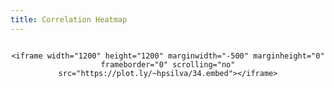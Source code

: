 ```yaml
---
title: Correlation Heatmap
---
```


<style>
  @import url(http://fonts.googleapis.com/css?family=Yanone+Kaffeesatz:400,700);
  
  /*
  #chart {
    position: relative;
    left: -250px;
  }
  */

  #chart {
      position: relative;
      display: block;
      margin-left: auto;
      margin-right: auto;
      display: block
  }

body > p { width: 1900px; }

</style>

<div id="chart" style="display:table-cell; horizontal-align:middle; text-align:center">
<!---
  <script>
    d3.select("#graph").append("div")
        .attr("class", "rule")
        .call(context.rule());
  </script> -->

    <iframe width="1200" height="1200" marginwidth="-500" marginheight="0" frameborder="0" scrolling="no" src="https://plot.ly/~hpsilva/34.embed"></iframe>
    
</div>

